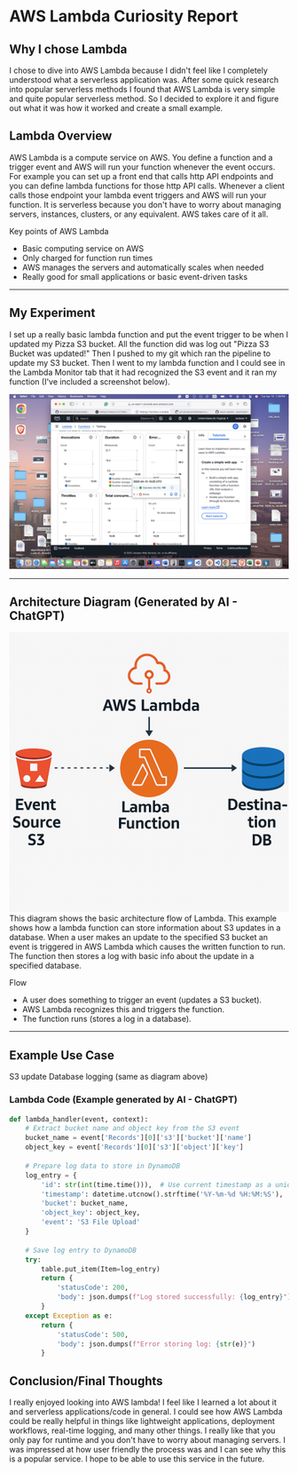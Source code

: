 # AWS Lambda Curiosity Report

## Why I chose Lambda
I chose to dive into AWS Lambda because I didn't feel like I completely understood what a serverless application was. After some quick research into popular serverless methods I found that AWS Lambda is very simple and quite popular serverless method. So I decided to explore it and figure out what it was how it worked and create a small example.

## Lambda Overview
AWS Lambda is a compute service on AWS. You define a function and a trigger event and AWS will run your function whenever the event occurs. For example you can set up a front end that calls http API endpoints and you can define lambda functions for those http API calls. Whenever a client calls those endpoint your lambda event triggers and AWS will run your function. It is serverless because you don't have to worry about managing servers, instances, clusters, or any equivalent. AWS takes care of it all.


Key points of AWS Lambda

- Basic computing service on AWS
- Only charged for function run times
- AWS manages the servers and automatically scales when needed
- Really good for small applications or basic event-driven tasks

---

## My Experiment
I set up a really basic lambda function and put the event trigger to be when I updated my Pizza S3 bucket. All the function did was log out "Pizza S3 Bucket was updated!" Then I pushed to my git which ran the pipeline to update my S3 bucket. Then I went to my lambda function and I could see in the Lambda Monitor tab that it had recognized the S3 event and it ran my function (I've included a screenshot below).

![Monitor Screenshot](./AWS_lambda_monitor.png)

---

## Architecture Diagram (Generated by AI - ChatGPT)

![Lambda Diagram](./Curiosity_diagram.png)
This diagram shows the basic architecture flow of Lambda. This example shows how a lambda function can store information about S3 updates in a database. When a user makes an update to the specified S3 bucket an event is triggered in AWS Lambda which causes the written function to run. The function then stores a log with basic info about the update in a specified database.

Flow
- A user does something to trigger an event (updates a S3 bucket).
- AWS Lambda recognizes this and triggers the function.
- The function runs (stores a log in a database).

---

## Example Use Case
S3 update Database logging (same as diagram above)

### Lambda Code (Example generated by AI - ChatGPT)
```python
def lambda_handler(event, context):
    # Extract bucket name and object key from the S3 event
    bucket_name = event['Records'][0]['s3']['bucket']['name']
    object_key = event['Records'][0]['s3']['object']['key']
    
    # Prepare log data to store in DynamoDB
    log_entry = {
        'id': str(int(time.time())),  # Use current timestamp as a unique ID
        'timestamp': datetime.utcnow().strftime('%Y-%m-%d %H:%M:%S'),
        'bucket': bucket_name,
        'object_key': object_key,
        'event': 'S3 File Upload'
    }
    
    # Save log entry to DynamoDB
    try:
        table.put_item(Item=log_entry)
        return {
            'statusCode': 200,
            'body': json.dumps(f"Log stored successfully: {log_entry}")
        }
    except Exception as e:
        return {
            'statusCode': 500,
            'body': json.dumps(f"Error storing log: {str(e)}")
        }
```

## Conclusion/Final Thoughts
I really enjoyed looking into AWS lambda! I feel like I learned a lot about it and serverless applications/code in general. I could see how AWS Lambda could be really helpful in things like lightweight applications, deployment workflows, real-time logging, and many other things. I really like that you only pay for runtime and you don't have to worry about managing servers. I was impressed at how user friendly the process was and I can see why this is a popular service. I hope to be able to use this service in the future.